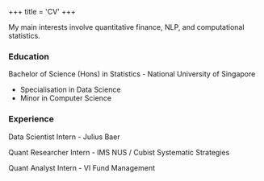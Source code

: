 +++
title = 'CV'
+++

My main interests involve quantitative finance, NLP, and computational statistics.

### Education
Bachelor of Science (Hons) in Statistics - National University of Singapore
- Specialisation in Data Science
- Minor in Computer Science

### Experience
Data Scientist Intern - Julius Baer

Quant Researcher Intern - IMS NUS / Cubist Systematic Strategies

Quant Analyst Intern - VI Fund Management